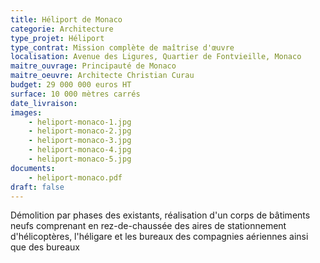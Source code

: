 ```yaml
---
title: Héliport de Monaco
categorie: Architecture
type_projet: Héliport
type_contrat: Mission complète de maîtrise d'œuvre
localisation: Avenue des Ligures, Quartier de Fontvieille, Monaco
maitre_ouvrage: Principauté de Monaco
maitre_oeuvre: Architecte Christian Curau
budget: 29 000 000 euros HT
surface: 10 000 mètres carrés
date_livraison:
images:
    - heliport-monaco-1.jpg
    - heliport-monaco-2.jpg
    - heliport-monaco-3.jpg
    - heliport-monaco-4.jpg
    - heliport-monaco-5.jpg
documents:
    - heliport-monaco.pdf
draft: false
---
```

Démolition par phases des existants, réalisation d'un corps de bâtiments neufs comprenant en rez-de-chaussée des aires de stationnement d'hélicoptères, l'héligare et les bureaux des compagnies aériennes ainsi que des bureaux
